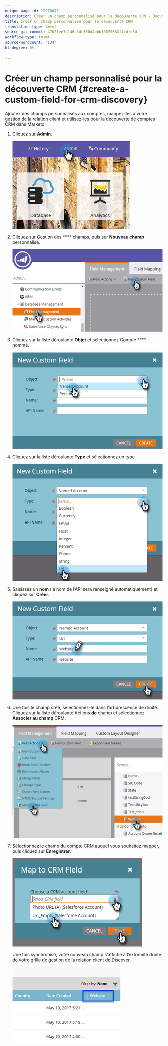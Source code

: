 ```yaml
---
unique-page-id: 12978647
description: Créer un champ personnalisé pour la découverte CRM - Documents marketing - Documentation du produit
title: Créer un champ personnalisé pour la découverte CRM
translation-type: tm+mt
source-git-commit: 47b2fee7d146c3dc558d4bbb10070683f4cdfd3d
workflow-type: tm+mt
source-wordcount: '134'
ht-degree: 0%

---
```



# Créer un champ personnalisé pour la découverte CRM {#create-a-custom-field-for-crm-discovery}

Ajoutez des champs personnalisés aux comptes, mappez-les à votre gestion de la relation client et utilisez-les pour la découverte de comptes CRM dans Marketo.

1. Cliquez sur **Admin**.

   ![](assets/admin.png)

1. Cliquez sur Gestion des **** champs, puis sur **Nouveau champ** personnalisé.

   ![](assets/two-4.png)

1. Cliquez sur la liste déroulante **Objet** et sélectionnez Compte **** nommé.

   ![](assets/three-3.png)

1. Cliquez sur la liste déroulante **Type** et sélectionnez un type.

   ![](assets/four-3.png)

1. Saisissez un **nom** (le nom de l’API sera renseigné automatiquement) et cliquez sur **Créer**.

   ![](assets/five-3.png)

1. Une fois le champ créé, sélectionnez-le dans l’arborescence de droite. Cliquez sur la liste déroulante Actions **de** champ et sélectionnez **Associer au champ** CRM.

   ![](assets/six-2.png)

1. Sélectionnez le champ du compte CRM auquel vous souhaitez mapper, puis cliquez sur **Enregistrer**.

   ![](assets/seven-1.png)

   Une fois synchronisé, votre nouveau champ s’affiche à l’extrémité droite de votre grille de gestion de la relation client de Discover.

   ![](assets/eight.png)

